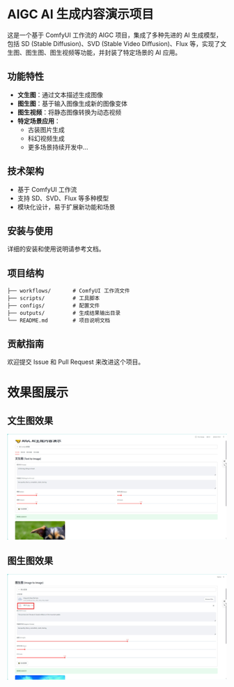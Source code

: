 # AIGC AI 生成内容演示项目

这是一个基于 ComfyUI 工作流的 AIGC 项目，集成了多种先进的 AI 生成模型，包括 SD (Stable Diffusion)、SVD (Stable Video Diffusion)、Flux 等，实现了文生图、图生图、图生视频等功能，并封装了特定场景的 AI 应用。

## 功能特性

- **文生图**：通过文本描述生成图像
- **图生图**：基于输入图像生成新的图像变体
- **图生视频**：将静态图像转换为动态视频
- **特定场景应用**：
  - 古装图片生成
  - 科幻视频生成
  - 更多场景持续开发中...

## 技术架构

- 基于 ComfyUI 工作流
- 支持 SD、SVD、Flux 等多种模型
- 模块化设计，易于扩展新功能和场景

## 安装与使用

详细的安装和使用说明请参考文档。

## 项目结构

```
├── workflows/       # ComfyUI 工作流文件
├── scripts/         # 工具脚本
├── configs/         # 配置文件
├── outputs/         # 生成结果输出目录
└── README.md        # 项目说明文档
```



## 贡献指南

欢迎提交 Issue 和 Pull Request 来改进这个项目。





# 效果图展示

## 文生图效果

![image-20250903230925512](/imgs/image-20250903230925512.png)



## 图生图效果

![image-20250903232341349](/imgs/image-20250903232341349.png)

